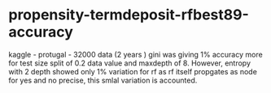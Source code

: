 # propensity-termdeposit-rfbest89-accuracy
kaggle - protugal - 32000 data (2 years ) 
gini was giving 1% accuracy more for test size split of 0.2 data value and maxdepth of 8. However, entropy with 2 depth showed only 1% variation for rf as rf itself propgates as node for yes and no precise, this smlal variation is accounted. 
